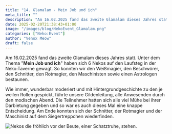 ```yaml
---
title: "14. Glamalam - Mein Job und ich"
meta_title: ""
description: "Am 16.02.2025 fand das zweite Glamalam dieses Jahres statt."
date: 2025-02-20T21:38:43+01:00
image: "/images/blog/NekoEvent_Glamalam.png"
categories: ["Neko:Event"]
author: "Venox Meow"
draft: false
---
```


Am 16.02.2025 fand das zweite Glamalam dieses Jahres statt. Unter dem Thema "**Mein Job und ich**" haben sich 6 Nekos auf den Laufsteg in der Neko:Taverne gewagt. So konnten wir den Weißmagier, den Beschwörer, den Schnitter, den Rotmagier, den Maschinisten sowie einen Astrologen bestaunen.

Wie immer, wunderbar moderiert und mit Hintergrundgeschichte zu den je weilen Rollen gespickt, führte unsere Gildenleitung, alle Anwesenden durch den modischen Abend.
Die Teilnehmer hatten sich alle viel Mühe bei ihrer Darbietung gegeben und so war es auch dieses Mal eine knappe Entscheidung.
Am Ende konnten sich der Schnitter, der Rotmagier und der Maschinist auf dem Siegertreppchen wiederfinden.


![Nekos die fröhlich vor der Beute, einer Schatztruhe, stehen.](images/blog/screenshots/1740083905-NekoEvent_GlamalamMeinJobUndIch.jpg)